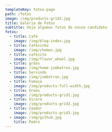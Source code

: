 ```yaml
---
templateKey: fotos-page
path: /fotos
image: /img/products-grid3.jpg
title: Galeria de Fotos
subtitle: Veja algumas fotos do nosso candidato
fotos:
  - title: Café
    image: /img/blog-index.jpg
  - title: Cafézinho
    image: /img/chemex.jpg
  - title: cafezito
    image: /img/flavor_wheel.jpg
  - title: grãos
    image: /img/home-jumbotron.jpg
  - title: Servindo
    image: /img/jumbotron.jpg
  - title: Fumaça
    image: /img/products-full-width.jpg
  - title: Graos
    image: /img/products-grid1.jpg
  - title: Xicara
    image: /img/products-grid2.jpg
  - title: Coador
    image: /img/products-grid3.jpg
  - image: /img/github.jpg
    title: Pedro
---
```

